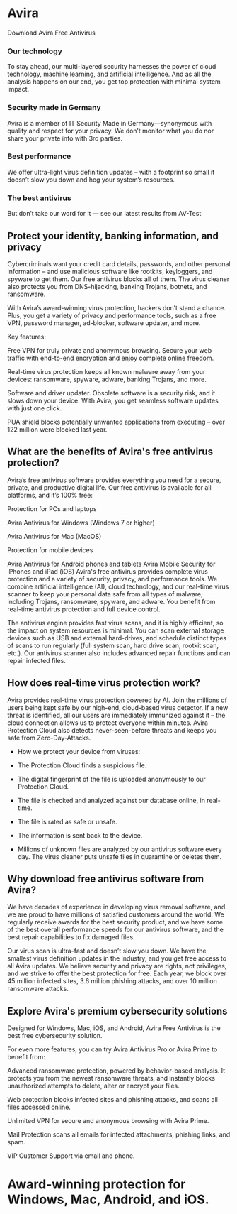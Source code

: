 # Avira
Download Avira Free Antivirus

### Our technology
To stay ahead, our multi-layered security harnesses the power of cloud technology, machine learning, and artificial intelligence. 
And as all the analysis happens on our end, you get top protection with minimal system impact.

### Security made in Germany
Avira is a member of IT Security Made in Germany—synonymous with quality and respect for your privacy. We don’t monitor what you do
nor share your private info with 3rd parties.

### Best performance
We offer ultra-light virus definition updates – with a footprint so small it doesn’t slow you down and hog your system’s resources.

### The best antivirus
But don’t take our word for it — see our latest results from AV-Test


## Protect your identity, banking information, and privacy
​Cybercriminals want your credit card details, passwords, and other personal information – and use malicious software like rootkits, keyloggers, and spyware to get them. Our free antivirus blocks all of them. The virus cleaner also protects you from DNS-hijacking, banking Trojans, botnets, and ransomware.

With Avira’s award-winning virus protection, hackers don’t stand a chance. Plus, you get a variety of privacy and performance tools, such as a free VPN, password manager, ad-blocker, software updater, and more.

Key features:

Free VPN for truly private and anonymous browsing. Secure your web traffic with end-to-end encryption and enjoy complete online freedom. 

Real-time virus protection keeps all known malware away from your devices: ransomware, spyware, adware, banking Trojans, and more. 

Software and driver updater. Obsolete software is a security risk, and it slows down your device. With Avira, you get seamless software updates with just one click. 

PUA shield blocks potentially unwanted applications from executing – over 122 million were blocked last year. 

## What are the benefits of Avira's free antivirus protection?
Avira’s free antivirus software provides everything you need for a secure, private, and productive digital life. Our free antivirus is available for all platforms, and it’s 100% free: 

Protection for PCs and laptops

Avira Antivirus for Windows (Windows 7 or higher)

Avira Antivirus for Mac (MacOS)

Protection for mobile devices

Avira Antivirus for Android phones and tablets 
Avira Mobile Security for iPhones and iPad (iOS)
Avira's free antivirus provides complete virus protection and a variety of security, privacy, and performance tools. We combine artificial intelligence (AI), cloud technology, and our real-time virus scanner to keep your personal data safe from all types of malware, including Trojans, ransomware, spyware, and adware. You benefit from real-time antivirus protection and full device control.

The antivirus engine provides fast virus scans, and it is highly efficient, so the impact on system resources is minimal. You can scan external storage devices such as USB and external hard-drives, and schedule distinct types of scans to run regularly (full system scan, hard drive scan, rootkit scan, etc.). Our antivirus scanner also includes advanced repair functions and can repair infected files.

## How does real-time virus protection work?
Avira provides real-time virus protection powered by AI. Join the millions of users being kept safe by our high-end, cloud-based virus detector. If a new threat is identified, all our users are immediately immunized against it – the cloud connection allows us to protect everyone within minutes. Avira Protection Cloud also detects never-seen-before threats and keeps you safe from Zero-Day-Attacks. 

* How we protect your device from viruses: 

* The Protection Cloud finds a suspicious file. 

* The digital fingerprint of the file is uploaded anonymously to our Protection Cloud. 

* The file is checked and analyzed against our database online, in real-time. 

* The file is rated as safe or unsafe. 

* The information is sent back to the device. 

* Millions of unknown files are analyzed by our antivirus software every day. The virus cleaner puts unsafe files in quarantine or deletes them. 

## Why download free antivirus software from Avira?
We have decades of experience in developing virus removal software, and we are proud to have millions of satisfied customers around the world. We regularly receive awards for the best security product, and we have some of the best overall performance speeds for our antivirus software, and the best repair capabilities to fix damaged files. 

Our virus scan is ultra-fast and doesn’t slow you down. We have the smallest virus definition updates in the industry, and you get free access to all Avira updates. We believe security and privacy are rights, not privileges, and we strive to offer the best protection for free. Each year, we block over 45 million infected sites, 3.6 million phishing attacks, and over 10 million ransomware attacks.

## Explore Avira's premium cybersecurity solutions
Designed for Windows, Mac, iOS, and Android, Avira Free Antivirus is the best free cybersecurity solution.

For even more features, you can try Avira Antivirus Pro or Avira Prime to benefit from: 

Advanced ransomware protection, powered by behavior-based analysis. It protects you from the newest ransomware threats, and instantly blocks unauthorized attempts to delete, alter or encrypt your files. 

Web protection blocks infected sites and phishing attacks, and scans all files accessed online.

Unlimited VPN for secure and anonymous browsing with Avira Prime.

Mail Protection scans all emails for infected attachments, phishing links, and spam.

VIP Customer Support via email and phone.


# Award-winning protection for Windows, Mac, Android, and iOS.
